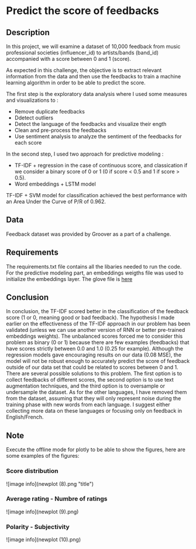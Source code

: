 #  Predict the score of feedbacks

## Description
In this project, we will examine a dataset of 10,000 feedback from music professional societies (influencer_id) to artists/bands (band_id) accompanied with a score between 0 and 1 (score).  

As expected in this challenge, the objective is to extract relevant information from the data and then use the feedbacks to train a machine learning algorithm in order to be able to predict the score.  

The first step is the exploratory data analysis where I used some measures and visualizations to :  

- Remove duplicate feedbacks  
- Ddetect outliers  
- Detect the language of the feedbacks and visualize their ength  
- Clean and pre-process the feedbacks  
- Use sentiment analysis to analyze the sentiment of the feedbacks for each score  

In the second step, I used two approach for predictive modeling :  

- TF-IDF + regression in the case of continuous score, and classication if we consider a binary score of 0 or 1 (0 if score < 0.5 and 1 if score > 0.5).  
- Word embeddings + LSTM model  

TF-IDF + SVM model for classification achieved the best performance with an Area Under the Curve of P/R of 0.962.

## Data
Feedback dataset was provided by Groover as a part of a challenge.  

## Requirements 
The requirements.txt file contains all the libaries needed to run the code.  
For the predictive modeling part, an embeddings weigths file was used to initialize the embeddings layer. The glove file is [here](https://nlp.stanford.edu/projects/glove/)

## Conclusion 
In conclusion, the TF-IDF scored better in the classification of the feedback score (1 or 0, meaning good or bad feedback). The hypothesis I made earlier on the effectiveness of the TF-IDF approach in our problem has been validated (unless we can use another version of RNN or better pre-trained embeddings weights). The unbalanced scores forced me to consider this problem as binary (0 or 1) because there are few examples (feedbacks) that have scores strictly between 0.0 and 1.0 (0.25 for example). Although the regression models gave encouraging results on our data (0.08 MSE), the model will not be robust enough to accurately predict the score of feedback outside of our data set that could be related to scores between 0 and 1. There are several possible solutions to this problem. The first option is to collect feedbacks of different scores, the second option is to use text augmentation techniques, and the third option is to oversample or undersample the dataset. As for the other languages, I have removed them from the dataset, assuming that they will only represent noise during the training phase with new words from each language. I suggest either collecting more data on these languages or focusing only on feedback in English/French.  

## Note
Execute the offline mode for plotly to be able to show the figures, here are some examples of the figures:

### Score distribution
![image info](newplot (8).png "title")  

### Average rating - Numbre of ratings
![image info](newplot (9).png)  

### Polarity - Subjectivity
![image info](newplot (10).png)  
